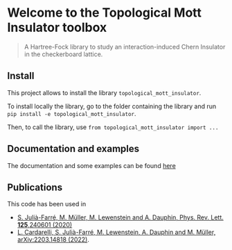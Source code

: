 
# Welcome to the Topological Mott Insulator toolbox
> A Hartree-Fock library to study an interaction-induced Chern Insulator in the checkerboard lattice. <br>


## Install



This project allows to install the library `topological_mott_insulator`.

To install locally the library, go to the folder containing the library and run `pip install -e topological_mott_insulator`.

Then, to call the library, use `from topological_mott_insulator import ...`

## Documentation and examples

The documentation and some examples can be found [here](https://sergijulia94.github.io/topological_mott_insulator/)

## Publications
This code has been used in 
- [S. Julià-Farré, M. Müller, M. Lewenstein and A. Dauphin, Phys. Rev. Lett. **125**,240601 (2020)](https://doi.org/10.1103/PhysRevLett.125.240601)
- [L. Cardarelli, S. Julià-Farré, M. Lewenstein, A. Dauphin and M. Müller, arXiv:2203.14818 (2022)](http://arxiv.org/abs/2203.14818).
